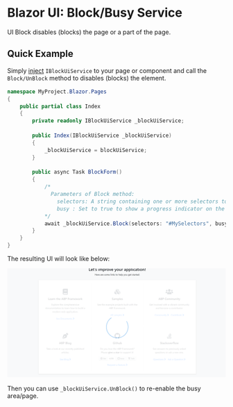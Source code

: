 # Blazor UI: Block/Busy Service

UI Block disables (blocks) the page or a part of the page.

## Quick Example

Simply [inject](../../fundamentals/dependency-injection.md) `IBlockUiService` to your page or component and call the `Block/UnBlock` method to disables (blocks) the element.

```csharp
namespace MyProject.Blazor.Pages
{
    public partial class Index
    {
        private readonly IBlockUiService _blockUiService;

        public Index(IBlockUiService _blockUiService)
        {
            _blockUiService = blockUiService;
        }

        public async Task BlockForm()
        {
            /*
              Parameters of Block method:
                selectors: A string containing one or more selectors to match. https://developer.mozilla.org/en-US/docs/Web/API/Document/querySelector#selectors
                busy : Set to true to show a progress indicator on the blocked area.
            */
            await _blockUiService.Block(selectors: "#MySelectors", busy: true);
        }
    }
}
```

The resulting UI will look like below:

![ui-busy](../../../images/ui-busy.png)

Then you can use `_blockUiService.UnBlock()` to re-enable the busy area/page.
